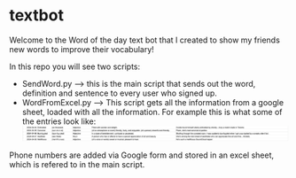 # textbot

Welcome to the Word of the day text bot that I created to show my friends new words to improve their vocabulary!

In this repo you will see two scripts:
- SendWord.py --> this is the main script that sends out the word, definition and sentence to every user who signed up.
- WordFromExcel.py --> This script gets all the information from a google sheet, loaded with all the information.
    For example this is what some of the entries look like: 
![alt text](SampleInput.png)

Phone numbers are added via Google form and stored in an excel sheet, which is refered to in the main script. 